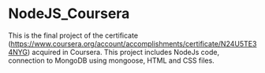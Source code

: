 # NodeJS_Coursera

This is the final project of the certificate (https://www.coursera.org/account/accomplishments/certificate/N24U5TE34NYG) acquired in Coursera.
This project includes NodeJs code, connection to MongoDB using mongoose, HTML and CSS files.
